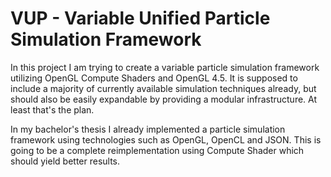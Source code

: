 # VUP - Variable Unified Particle Simulation Framework

In this project I am trying to create a variable particle simulation framework
utilizing OpenGL Compute Shaders and OpenGL 4.5. It is supposed to include a
majority of currently available simulation techniques already, but should also
be easily expandable by providing a modular infrastructure. At least that's the
plan.

In my bachelor's thesis I already implemented a particle simulation framework
using technologies such as OpenGL, OpenCL and JSON. This is going to be a
complete reimplementation using Compute Shader which should yield better
results.